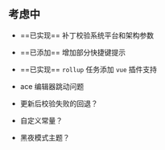 ## 考虑中

* ==已实现== 补丁校验系统平台和架构参数
* ==已添加== 增加部分快捷键提示
* ==已实现== `rollup` 任务添加 `vue` 插件支持

* ace 编辑器跳动问题
* 更新后校验失败的回退？
* 自定义常量？
* 黑夜模式主题？